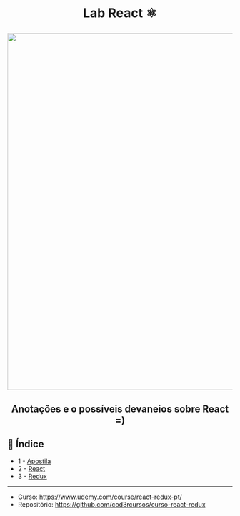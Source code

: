 <h1 align="center">

  Lab React :atom_symbol:
</h1>

<p align="center"> 
<img src="https://sujeitoprogramador.com/wp-content/uploads/2019/04/react.png" width="800">
</p>

<h2 align="center">  
  Anotações e o possíveis devaneios sobre React =)
</h2>

## :robot: Índice

- 1 - [Apostila](https://github.com/comicodarko/Lab-React/tree/master/01%20-%20Extras)
- 2 - [React](https://github.com/comicodarko/Lab-React/tree/master/02%20-%20React)
- 3 - [Redux](https://github.com/comicodarko/Lab-React/tree/master/03%20-%20Redux)


  
****
- Curso: https://www.udemy.com/course/react-redux-pt/
- Repositório: https://github.com/cod3rcursos/curso-react-redux

